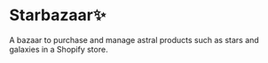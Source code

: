 # Starbazaar✨
A bazaar to purchase and manage astral products such as stars and galaxies in a Shopify store.
